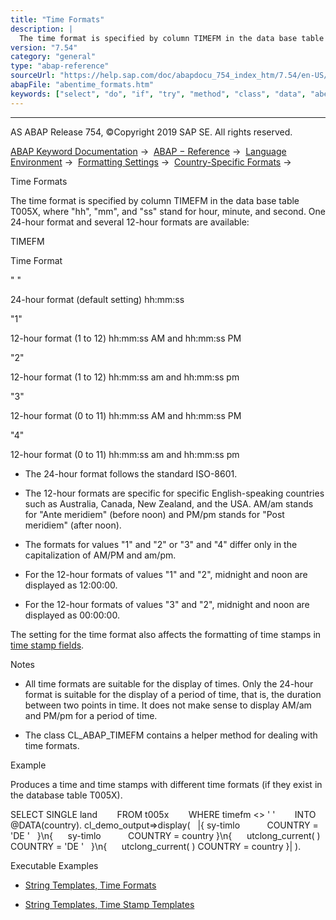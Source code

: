 ```yaml
---
title: "Time Formats"
description: |
  The time format is specified by column TIMEFM in the data base table T005X, where 'hh', 'mm', and 'ss' stand for hour, minute, and second. One 24-hour format and several 12-hour formats are available: TIMEFM Time Format ' ' 24-hour format (default setting) hh:mm:ss '1' 12-hour format (1 to 12) hh:mm
version: "7.54"
category: "general"
type: "abap-reference"
sourceUrl: "https://help.sap.com/doc/abapdocu_754_index_htm/7.54/en-US/abentime_formats.htm"
abapFile: "abentime_formats.htm"
keywords: ["select", "do", "if", "try", "method", "class", "data", "abentime", "formats"]
---
```


* * *

AS ABAP Release 754, ©Copyright 2019 SAP SE. All rights reserved.

[ABAP Keyword Documentation](https://help.sap.com/doc/abapdocu_754_index_htm/7.54/en-US/abenabap.htm) →  [ABAP − Reference](https://help.sap.com/doc/abapdocu_754_index_htm/7.54/en-US/abenabap_reference.htm) →  [Language Environment](https://help.sap.com/doc/abapdocu_754_index_htm/7.54/en-US/abenlanguage.htm) →  [Formatting Settings](https://help.sap.com/doc/abapdocu_754_index_htm/7.54/en-US/abencountry.htm) →  [Country-Specific Formats](https://help.sap.com/doc/abapdocu_754_index_htm/7.54/en-US/abencountry_formats.htm) → 

Time Formats

The time format is specified by column TIMEFM in the data base table T005X, where "hh", "mm", and "ss" stand for hour, minute, and second. One 24-hour format and several 12-hour formats are available:

TIMEFM

Time Format

" "

24-hour format (default setting) hh:mm:ss

"1"

12-hour format (1 to 12) hh:mm:ss AM and hh:mm:ss PM

"2"

12-hour format (1 to 12) hh:mm:ss am and hh:mm:ss pm

"3"

12-hour format (0 to 11) hh:mm:ss AM and hh:mm:ss PM

"4"

12-hour format (0 to 11) hh:mm:ss am and hh:mm:ss pm

-   The 24-hour format follows the standard ISO-8601.

-   The 12-hour formats are specific for specific English-speaking countries such as Australia, Canada, New Zealand, and the USA. AM/am stands for "Ante meridiem" (before noon) and PM/pm stands for "Post meridiem" (after noon).

-   The formats for values "1" and "2" or "3" and "4" differ only in the capitalization of AM/PM and am/pm.

-   For the 12-hour formats of values "1" and "2", midnight and noon are displayed as 12:00:00.

-   For the 12-hour formats of values "3" and "2", midnight and noon are displayed as 00:00:00.

The setting for the time format also affects the formatting of time stamps in [time stamp fields](https://help.sap.com/doc/abapdocu_754_index_htm/7.54/en-US/abentimestamp_field_glosry.htm "Glossary Entry").

Notes

-   All time formats are suitable for the display of times. Only the 24-hour format is suitable for the display of a period of time, that is, the duration between two points in time. It does not make sense to display AM/am and PM/pm for a period of time.

-   The class CL\_ABAP\_TIMEFM contains a helper method for dealing with time formats.

Example

Produces a time and time stamps with different time formats (if they exist in the database table T005X).

SELECT SINGLE land
       FROM t005x
       WHERE timefm <> ' '
       INTO @DATA(country).
cl\_demo\_output=>display(
  |{ sy-timlo           COUNTRY = 'DE '   }\\n{
     sy-timlo           COUNTRY = country }\\n{
     utclong\_current( ) COUNTRY = 'DE '   }\\n{
     utclong\_current( ) COUNTRY = country }| ).

Executable Examples

-   [String Templates, Time Formats](https://help.sap.com/doc/abapdocu_754_index_htm/7.54/en-US/abenstring_template_time_abexa.htm)

-   [String Templates, Time Stamp Templates](https://help.sap.com/doc/abapdocu_754_index_htm/7.54/en-US/abenstring_template_utc_abexa.htm)